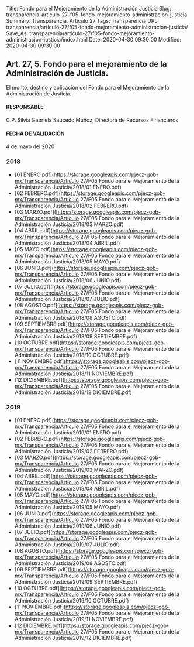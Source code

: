 Title: Fondo para el Mejoramiento de la Administración Justicia
Slug: transparencia-articulo-27-f05-fondo-mejoramiento-administracion-justicia
Summary: Transparencia, Artículo 27
Tags: Transparencia
URL: transparencia/articulo-27/f05-fondo-mejoramiento-administracion-justicia/
Save_As: transparencia/articulo-27/f05-fondo-mejoramiento-administracion-justicia/index.html
Date: 2020-04-30 09:30:00
Modified: 2020-04-30 09:30:00


## Art. 27, 5. Fondo para el mejoramiento de la Administración de Justicia.

El monto, destino y aplicación del Fondo para el Mejoramiento de la Administración de Justicia.

#### RESPONSABLE

C.P. Silvia Gabriela Saucedo Muñoz, Directora de Recursos Financieros

#### FECHA DE VALIDACIÓN

4 de mayo del 2020


### 2018


* [01 ENERO.pdf](https://storage.googleapis.com/pjecz-gob-mx/Transparencia/Artículo 27/F05 Fondo para el Mejoramiento de la Administración Justicia/2018/01 ENERO.pdf)
* [02 FEBRERO.pdf](https://storage.googleapis.com/pjecz-gob-mx/Transparencia/Artículo 27/F05 Fondo para el Mejoramiento de la Administración Justicia/2018/02 FEBRERO.pdf)
* [03 MARZO.pdf](https://storage.googleapis.com/pjecz-gob-mx/Transparencia/Artículo 27/F05 Fondo para el Mejoramiento de la Administración Justicia/2018/03 MARZO.pdf)
* [04 ABRIL.pdf](https://storage.googleapis.com/pjecz-gob-mx/Transparencia/Artículo 27/F05 Fondo para el Mejoramiento de la Administración Justicia/2018/04 ABRIL.pdf)
* [05 MAYO.pdf](https://storage.googleapis.com/pjecz-gob-mx/Transparencia/Artículo 27/F05 Fondo para el Mejoramiento de la Administración Justicia/2018/05 MAYO.pdf)
* [06 JUNIO.pdf](https://storage.googleapis.com/pjecz-gob-mx/Transparencia/Artículo 27/F05 Fondo para el Mejoramiento de la Administración Justicia/2018/06 JUNIO.pdf)
* [07 JULIO.pdf](https://storage.googleapis.com/pjecz-gob-mx/Transparencia/Artículo 27/F05 Fondo para el Mejoramiento de la Administración Justicia/2018/07 JULIO.pdf)
* [08 AGOSTO.pdf](https://storage.googleapis.com/pjecz-gob-mx/Transparencia/Artículo 27/F05 Fondo para el Mejoramiento de la Administración Justicia/2018/08 AGOSTO.pdf)
* [09 SEPTIEMBRE.pdf](https://storage.googleapis.com/pjecz-gob-mx/Transparencia/Artículo 27/F05 Fondo para el Mejoramiento de la Administración Justicia/2018/09 SEPTIEMBRE.pdf)
* [10 OCTUBRE.pdf](https://storage.googleapis.com/pjecz-gob-mx/Transparencia/Artículo 27/F05 Fondo para el Mejoramiento de la Administración Justicia/2018/10 OCTUBRE.pdf)
* [11 NOVIEMBRE.pdf](https://storage.googleapis.com/pjecz-gob-mx/Transparencia/Artículo 27/F05 Fondo para el Mejoramiento de la Administración Justicia/2018/11 NOVIEMBRE.pdf)
* [12 DICIEMBRE.pdf](https://storage.googleapis.com/pjecz-gob-mx/Transparencia/Artículo 27/F05 Fondo para el Mejoramiento de la Administración Justicia/2018/12 DICIEMBRE.pdf)


### 2019


* [01 ENERO.pdf](https://storage.googleapis.com/pjecz-gob-mx/Transparencia/Artículo 27/F05 Fondo para el Mejoramiento de la Administración Justicia/2019/01 ENERO.pdf)
* [02 FEBRERO.pdf](https://storage.googleapis.com/pjecz-gob-mx/Transparencia/Artículo 27/F05 Fondo para el Mejoramiento de la Administración Justicia/2019/02 FEBRERO.pdf)
* [03 MARZO.pdf](https://storage.googleapis.com/pjecz-gob-mx/Transparencia/Artículo 27/F05 Fondo para el Mejoramiento de la Administración Justicia/2019/03 MARZO.pdf)
* [04 ABRIL.pdf](https://storage.googleapis.com/pjecz-gob-mx/Transparencia/Artículo 27/F05 Fondo para el Mejoramiento de la Administración Justicia/2019/04 ABRIL.pdf)
* [05 MAYO.pdf](https://storage.googleapis.com/pjecz-gob-mx/Transparencia/Artículo 27/F05 Fondo para el Mejoramiento de la Administración Justicia/2019/05 MAYO.pdf)
* [06 JUNIO.pdf](https://storage.googleapis.com/pjecz-gob-mx/Transparencia/Artículo 27/F05 Fondo para el Mejoramiento de la Administración Justicia/2019/06 JUNIO.pdf)
* [07 JULIO.pdf](https://storage.googleapis.com/pjecz-gob-mx/Transparencia/Artículo 27/F05 Fondo para el Mejoramiento de la Administración Justicia/2019/07 JULIO.pdf)
* [08 AGOSTO.pdf](https://storage.googleapis.com/pjecz-gob-mx/Transparencia/Artículo 27/F05 Fondo para el Mejoramiento de la Administración Justicia/2019/08 AGOSTO.pdf)
* [09 SEPTIEMBRE.pdf](https://storage.googleapis.com/pjecz-gob-mx/Transparencia/Artículo 27/F05 Fondo para el Mejoramiento de la Administración Justicia/2019/09 SEPTIEMBRE.pdf)
* [10 OCTUBRE.pdf](https://storage.googleapis.com/pjecz-gob-mx/Transparencia/Artículo 27/F05 Fondo para el Mejoramiento de la Administración Justicia/2019/10 OCTUBRE.pdf)
* [11 NOVIEMBRE.pdf](https://storage.googleapis.com/pjecz-gob-mx/Transparencia/Artículo 27/F05 Fondo para el Mejoramiento de la Administración Justicia/2019/11 NOVIEMBRE.pdf)
* [12 DICIEMBRE.pdf](https://storage.googleapis.com/pjecz-gob-mx/Transparencia/Artículo 27/F05 Fondo para el Mejoramiento de la Administración Justicia/2019/12 DICIEMBRE.pdf)


